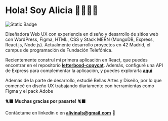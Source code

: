 # Hola! Soy Alicia 👩🏽‍💻✨
![Static Badge](https://img.shields.io/badge/LinkedIn-blue?style=flat-square&logo=linkedin&logoColor=White)

Diseñadora Web UX con experiencia en diseño y desarrollo de sitios web con WordPress, Figma, HTML, CSS y Stack MERN (MongoDB, Express, React.js, Node.js). Actualmente desarrollo proyectos en 42 Madrid, el campus de programación de Fundación Telefónica.

Recientemente construí mi primera aplicación en React, que puedes encontrar en el repositorio **[letterboxd-copycat](https://github.com/aliciavb/letterboxd-copycat)**. Además, configuré una API de Express para complementar la aplicación, y puedes explorarla **[aquí](https://github.com/aliciavb/letterboxd-api)**

Además de la parte de desarrollo, estudié Bellas Artes y Diseño, por lo que comencé en diseño UX trabajando diariamente con herramientas como Figma y el pack Adobe

🐈‍⬛ **Muchas gracias por pasarte!** 🐈‍⬛

Contáctame en linkedin o en  **[alivinals@gmail.com](mailto:alivinals+githubreadme@gmail.com)** 💌
